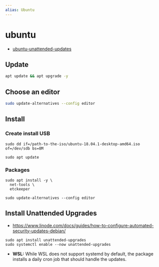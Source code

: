 ```yaml
---
alias: Ubuntu
---
```

# ubuntu

- [ubuntu-unattended-updates](ubuntu-unattended-updates.md)

## Update

```bash
apt update && apt upgrade -y
```

## Choose an editor

```bash
sudo update-alternatives --config editor
```

## Install

### Create install USB

    sudo dd if=/path-to-the-iso/ubuntu-18.04.1-desktop-amd64.iso of=/dev/sdb bs=8M

    sudo apt update

### Packages

    sudo apt install -y \
      net-tools \
      etckeeper 

    sudo update-alternatives --config editor

## Install Unattended Upgrades

- https://www.linode.com/docs/guides/how-to-configure-automated-security-updates-debian/
```
sudo apt install unattended-upgrades
sudo systemctl enable --now unattended-upgrades
```

- **WSL:**  While WSL does not support systemd by default, the package installs a daily cron job that should handle the updates.